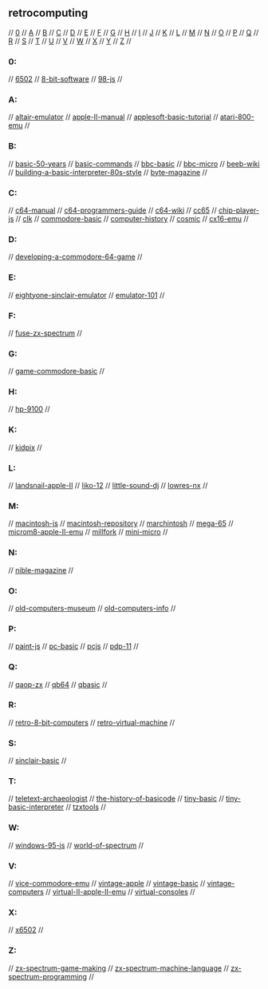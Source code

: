 ## retrocomputing

// [0](#0) // [A](#a) // [B](#b) // [C](#c) // [D](#d) // [E](#e) // [F](#f) // [G](#g)
// [H](#h) // [I](#i) // [J](#j) // [K](#k) // [L](#l) // [M](#m) // [N](#n) // [O](#o)
// [P](#p) // [Q](#q) // [R](#r) // [S](#s) // [T](#t) // [U](#u) // [V](#v) // [W](#w)
// [X](#x) // [Y](#y) // [Z](#z) //

### 0:
// [6502](http://6502.org/)
// [8-bit-software](http://8bs.com/)
// [98-js](https://98.js.org/)
//

### A:
// [altair-emulator](https://s2js.com/altair/)
// [apple-II-manual](https://archive.org/details/apple-ii-basic-programming/page/n17/mode/2up)
// [applesoft-basic-tutorial](http://www.hoist-point.com/applesoft_basic_tutorial.htm)
// [atari-800-emu](http://atarimac.com/)
//

### B:
// [basic-50-years](https://time.com/69316/basic/)
// [basic-commands](https://www.dartmouth.edu/basicfifty/commands.html)
// [bbc-basic](http://www.bbcbasic.co.uk/bbcbasic.html)
// [bbc-micro](https://bbcmic.ro/)
// [beeb-wiki](http://beebwiki.mdfs.net/Main_Page)
// [building-a-basic-interpreter-80s-style](https://able.bio/kerrishotts/building-a-basic-interpreter-80s-style--79a9d703)
// [byte-magazine](https://archive.org/details/byte-magazine)
//

### C:
// [c64-manual](https://www.lemon64.com/manual/)
// [c64-programmers-guide](http://www.retro8bitcomputers.co.uk/Downloads/Commodore64ProgrammersReferenceGuide)
// [c64-wiki](https://www.c64-wiki.com/)
// [cc65](https://www.cc65.org/)
// [chip-player-js](https://github.com/mmontag/chip-player-js)
// [clk](https://github.com/TomHarte/CLK)
// [commodore-basic](https://twobithistory.org/2018/09/02/learning-basic.html)
// [computer-history](https://learn.g2.com/history-of-computers)
// [cosmic](https://github.com/clbx/Cosmic)
// [cx16-emu](https://www.commanderx16.com/emulator/x16emu.html)
//

### D:
// [developing-a-commodore-64-game](http://www.retrogamescollector.com/the-bear-essentials-developing-a-commodore-64-game/)
//

### E:
// [eightyone-sinclair-emulator](https://sourceforge.net/projects/eightyone-sinclair-emulator/)
// [emulator-101](http://www.emulator101.com/welcome.html)
//

### F:
// [fuse-zx-spectrum](http://fuse-emulator.sourceforge.net/)
//

### G:
// [game-commodore-basic](http://tomasp.net/commodore64/)
//

### H:
// [hp-9100](https://hp9100.info/)
//

### K:
// [kidpix](https://kidpix.app/)
//

### L:
// [landsnail-apple-II](https://www.landsnail.com/index.html)
// [liko-12](https://github.com/LIKO-12/LIKO-12)
// [little-sound-dj](https://www.littlesounddj.com/lsd/index.php)
// [lowres-nx](https://lowresnx.inutilis.com/)
//

### M:
// [macintosh-js](https://github.com/felixrieseberg/macintosh.js)
// [macintosh-repository](https://www.macintoshrepository.org/)
// [marchintosh](https://www.marchintosh.com/)
// [mega-65](https://mega65.org/)
// [microm8-apple-II-emu](https://paleotronic.com/software/microm8/)
// [millfork](https://github.com/KarolS/millfork)
// [mini-micro](https://joestrout.itch.io/mini-micro)
//

### N:
// [nible-magazine](https://nibble-magazine.com/)
//

### O:
// [old-computers-museum](https://www.old-computers.com/museum/default.asp)
// [old-computers-info](http://oldcomputer.info/)
//

### P:
// [paint-js](https://jspaint.app/#local:68e187540cb32)
// [pc-basic](https://github.com/robhagemans/pcbasic)
// [pcjs](https://www.pcjs.org/)
// [pdp-11](https://www.pdp-11.nl/)
//

### Q:
// [qaop-zx](http://torinak.com/qaop)
// [qb64](https://www.qb64.org/portal/)
// [qbasic](https://www.qbasic.net)
//

### R:
// [retro-8-bit-computers](http://www.retro8bitcomputers.co.uk)
// [retro-virtual-machine](http://www.retrovirtualmachine.org/en/)
//

### S:
// [sinclair-basic](https://worldofspectrum.org/ZXBasicManual/)
//

### T:
// [teletext-archaeologist](https://teletextarchaeologist.org/)
// [the-history-of-basicode](https://www.hobbyscoop.nl/the-history-of-basicode/)
// [tiny-basic](https://www.tinybasic.de/index.htm)
// [tiny-basic-interpreter](https://github.com/tinkerlog/tiny_basic)
// [tzxtools](https://shredzone.org/docs/tzxtools/index.html)
//

### W:
// [windows-95-js](https://github.com/felixrieseberg/windows95)
// [world-of-spectrum](https://worldofspectrum.org/)
//

### V:
// [vice-commodore-emu](https://vice-emu.sourceforge.io/)
// [vintage-apple](https://vintageapple.org/byte/)
// [vintage-basic](http://www.vintage-basic.net/index.html)
// [vintage-computers](http://www.vintage-computer.com/index.php)
// [virtual-II-apple-II-emu](https://www.virtualii.com/)
// [virtual-consoles](https://virtualconsoles.com/)
//

### X:
// [x6502](https://github.com/haldean/x6502)
//

### Z:
// [zx-spectrum-game-making](http://www.retro8bitcomputers.co.uk/Books/SpectrumBookOfGamesThe)
// [zx-spectrum-machine-language](http://www.retro8bitcomputers.co.uk/Books/SpectrumMachineLanguageForTheAbsoluteBeginner)
// [zx-spectrum-programming](http://www.retro8bitcomputers.co.uk/Books/StepByStepProgrammingZXSpectrumBookOne)
//

